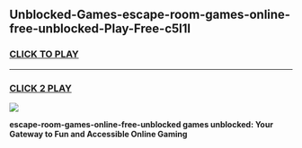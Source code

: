 
## Unblocked-Games-escape-room-games-online-free-unblocked-Play-Free-c5l1l
<h3>
<a href="https://premium76.site?title=escape-room-games-online-free-unblocked&ref=15A">CLICK TO PLAY</a></h3>
<hr>

<h3>
<a href="https://premium76.site?title=escape-room-games-online-free-unblocked&ref=15A">CLICK 2 PLAY</a>
  
</h3>

<a href="https://premium76.site?title=escape-room-games-online-free-unblocked&ref=15A"><img src="https://clearcache.store/games.png"></a>


**escape-room-games-online-free-unblocked games unblocked: Your Gateway to Fun and Accessible Online Gaming**
